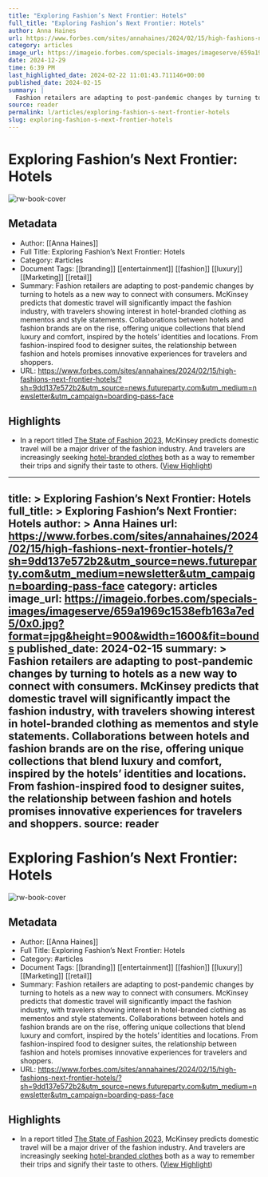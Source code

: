```yaml
---
title: "Exploring Fashion’s Next Frontier: Hotels"
full_title: "Exploring Fashion’s Next Frontier: Hotels"
author: Anna Haines
url: https://www.forbes.com/sites/annahaines/2024/02/15/high-fashions-next-frontier-hotels/?sh=9dd137e572b2&utm_source=news.futureparty.com&utm_medium=newsletter&utm_campaign=boarding-pass-face
category: articles
image_url: https://imageio.forbes.com/specials-images/imageserve/659a1969c1538efb163a7ed5/0x0.jpg?format=jpg&height=900&width=1600&fit=bounds
date: 2024-12-29
time: 6:39 PM
last_highlighted_date: 2024-02-22 11:01:43.711146+00:00
published_date: 2024-02-15
summary: |
  Fashion retailers are adapting to post-pandemic changes by turning to hotels as a new way to connect with consumers. McKinsey predicts that domestic travel will significantly impact the fashion industry, with travelers showing interest in hotel-branded clothing as mementos and style statements. Collaborations between hotels and fashion brands are on the rise, offering unique collections that blend luxury and comfort, inspired by the hotels’ identities and locations. From fashion-inspired food to designer suites, the relationship between fashion and hotels promises innovative experiences for travelers and shoppers.
source: reader
permalink: l/articles/exploring-fashion-s-next-frontier-hotels
slug: exploring-fashion-s-next-frontier-hotels
---
```

# Exploring Fashion’s Next Frontier: Hotels

![rw-book-cover](https://imageio.forbes.com/specials-images/imageserve/659a1969c1538efb163a7ed5/0x0.jpg?format=jpg&height=900&width=1600&fit=bounds)

## Metadata
- Author: [[Anna Haines]]
- Full Title: Exploring Fashion’s Next Frontier: Hotels
- Category: #articles
- Document Tags: [[branding]] [[entertainment]] [[fashion]] [[luxury]] [[Marketing]] [[retail]] 
- Summary: Fashion retailers are adapting to post-pandemic changes by turning to hotels as a new way to connect with consumers. McKinsey predicts that domestic travel will significantly impact the fashion industry, with travelers showing interest in hotel-branded clothing as mementos and style statements. Collaborations between hotels and fashion brands are on the rise, offering unique collections that blend luxury and comfort, inspired by the hotels’ identities and locations. From fashion-inspired food to designer suites, the relationship between fashion and hotels promises innovative experiences for travelers and shoppers.
- URL: https://www.forbes.com/sites/annahaines/2024/02/15/high-fashions-next-frontier-hotels/?sh=9dd137e572b2&utm_source=news.futureparty.com&utm_medium=newsletter&utm_campaign=boarding-pass-face

## Highlights
- In a report titled [The State of Fashion 2023](https://cdn.businessoffashion.com/reports/The_State_of_Fashion_2023.pdf), McKinsey predicts domestic travel will be a major driver of the fashion industry. And travelers are increasingly seeking [hotel-branded clothes](https://www.nytimes.com/2024/02/14/travel/hotel-merch-bathrobe-luxury.html) both as a way to remember their trips and signify their taste to others. ([View Highlight](https://read.readwise.io/read/01hq87mxqtaq3rph0k0febt40b))


---
title: >
  Exploring Fashion’s Next Frontier: Hotels
full_title: >
  Exploring Fashion’s Next Frontier: Hotels
author: >
  Anna Haines
url: https://www.forbes.com/sites/annahaines/2024/02/15/high-fashions-next-frontier-hotels/?sh=9dd137e572b2&utm_source=news.futureparty.com&utm_medium=newsletter&utm_campaign=boarding-pass-face
category: articles
image_url: https://imageio.forbes.com/specials-images/imageserve/659a1969c1538efb163a7ed5/0x0.jpg?format=jpg&height=900&width=1600&fit=bounds
published_date: 2024-02-15
summary: >
  Fashion retailers are adapting to post-pandemic changes by turning to hotels as a new way to connect with consumers. McKinsey predicts that domestic travel will significantly impact the fashion industry, with travelers showing interest in hotel-branded clothing as mementos and style statements. Collaborations between hotels and fashion brands are on the rise, offering unique collections that blend luxury and comfort, inspired by the hotels’ identities and locations. From fashion-inspired food to designer suites, the relationship between fashion and hotels promises innovative experiences for travelers and shoppers.
source: reader
---
# Exploring Fashion’s Next Frontier: Hotels

![rw-book-cover](https://imageio.forbes.com/specials-images/imageserve/659a1969c1538efb163a7ed5/0x0.jpg?format=jpg&height=900&width=1600&fit=bounds)

## Metadata
- Author: [[Anna Haines]]
- Full Title: Exploring Fashion’s Next Frontier: Hotels
- Category: #articles
- Document Tags: [[branding]] [[entertainment]] [[fashion]] [[luxury]] [[Marketing]] [[retail]] 
- Summary: Fashion retailers are adapting to post-pandemic changes by turning to hotels as a new way to connect with consumers. McKinsey predicts that domestic travel will significantly impact the fashion industry, with travelers showing interest in hotel-branded clothing as mementos and style statements. Collaborations between hotels and fashion brands are on the rise, offering unique collections that blend luxury and comfort, inspired by the hotels’ identities and locations. From fashion-inspired food to designer suites, the relationship between fashion and hotels promises innovative experiences for travelers and shoppers.
- URL: https://www.forbes.com/sites/annahaines/2024/02/15/high-fashions-next-frontier-hotels/?sh=9dd137e572b2&utm_source=news.futureparty.com&utm_medium=newsletter&utm_campaign=boarding-pass-face

## Highlights
- In a report titled [The State of Fashion 2023](https://cdn.businessoffashion.com/reports/The_State_of_Fashion_2023.pdf), McKinsey predicts domestic travel will be a major driver of the fashion industry. And travelers are increasingly seeking [hotel-branded clothes](https://www.nytimes.com/2024/02/14/travel/hotel-merch-bathrobe-luxury.html) both as a way to remember their trips and signify their taste to others. ([View Highlight](https://read.readwise.io/read/01hq87mxqtaq3rph0k0febt40b))


